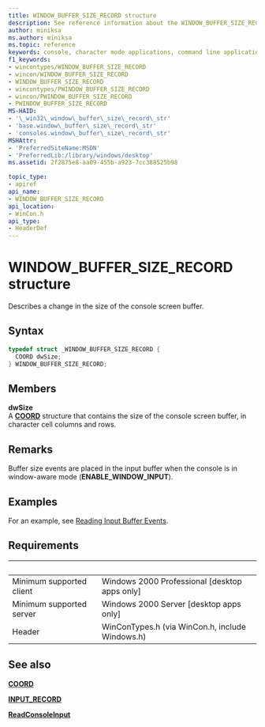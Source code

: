 ```yaml
---
title: WINDOW_BUFFER_SIZE_RECORD structure
description: See reference information about the WINDOW_BUFFER_SIZE_RECORD structure, which describes a change in the size of the console screen buffer.
author: miniksa
ms.author: miniksa
ms.topic: reference
keywords: console, character mode applications, command line applications, terminal applications, console api
f1_keywords:
- wincontypes/WINDOW_BUFFER_SIZE_RECORD
- wincon/WINDOW_BUFFER_SIZE_RECORD
- WINDOW_BUFFER_SIZE_RECORD
- wincontypes/PWINDOW_BUFFER_SIZE_RECORD
- wincon/PWINDOW_BUFFER_SIZE_RECORD
- PWINDOW_BUFFER_SIZE_RECORD
MS-HAID:
- '\_win32\_window\_buffer\_size\_record\_str'
- 'base.window\_buffer\_size\_record\_str'
- 'consoles.window\_buffer\_size\_record\_str'
MSHAttr:
- 'PreferredSiteName:MSDN'
- 'PreferredLib:/library/windows/desktop'
ms.assetid: 2f2875e8-aa09-455b-a923-7cc388525b98

topic_type:
- apiref
api_name:
- WINDOW_BUFFER_SIZE_RECORD
api_location:
- WinCon.h
api_type:
- HeaderDef
---
```


# WINDOW\_BUFFER\_SIZE\_RECORD structure

Describes a change in the size of the console screen buffer.

## Syntax

```C
typedef struct _WINDOW_BUFFER_SIZE_RECORD {
  COORD dwSize;
} WINDOW_BUFFER_SIZE_RECORD;
```

## Members

**dwSize**  
A [**COORD**](coord-str.md) structure that contains the size of the console screen buffer, in character cell columns and rows.

## Remarks

Buffer size events are placed in the input buffer when the console is in window-aware mode (**ENABLE\_WINDOW\_INPUT**).

## Examples

For an example, see [Reading Input Buffer Events](reading-input-buffer-events.md).

## Requirements

| &nbsp; | &nbsp; |
|-|-|
| Minimum supported client | Windows 2000 Professional \[desktop apps only\] |
| Minimum supported server | Windows 2000 Server \[desktop apps only\] |
| Header | WinConTypes.h (via WinCon.h, include Windows.h) |

## See also

[**COORD**](coord-str.md)

[**INPUT\_RECORD**](input-record-str.md)

[**ReadConsoleInput**](readconsoleinput.md)
